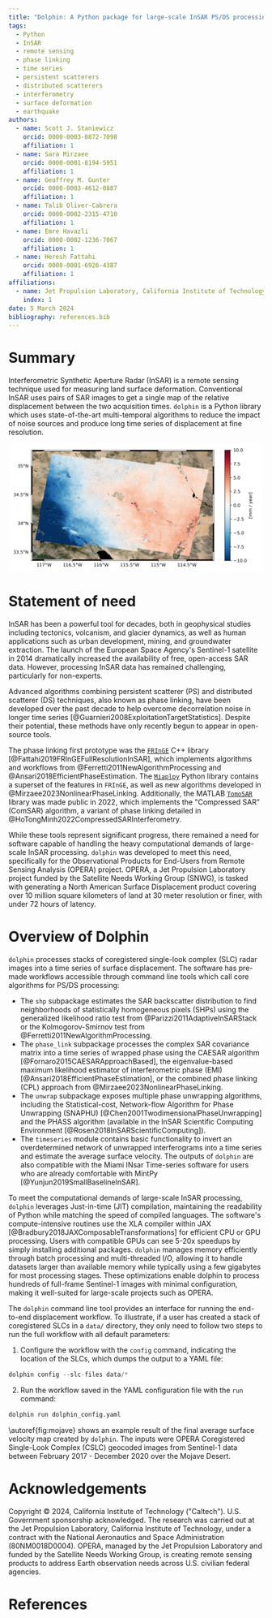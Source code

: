 ```yaml
---
title: "Dolphin: A Python package for large-scale InSAR PS/DS processing"
tags:
  - Python
  - InSAR
  - remote sensing
  - phase linking
  - time series
  - persistent scatterers
  - distributed scatterers
  - interferometry
  - surface deformation
  - earthquake
authors:
  - name: Scott J. Staniewicz
    orcid: 0000-0003-0872-7098
    affiliation: 1
  - name: Sara Mirzaee
    orcid: 0000-0001-8194-5951
    affiliation: 1
  - name: Geoffrey M. Gunter
    orcid: 0000-0003-4612-0887
    affiliation: 1
  - name: Talib Oliver-Cabrera
    orcid: 0000-0002-2315-4710
    affiliation: 1
  - name: Emre Havazli
    orcid: 0000-0002-1236-7067
    affiliation: 1
  - name: Heresh Fattahi
    orcid: 0000-0001-6926-4387
    affiliation: 1
affiliations:
  - name: Jet Propulsion Laboratory, California Institute of Technology
    index: 1
date: 5 March 2024
bibliography: references.bib
---
```


# Summary

<!-- A summary describing the high-level functionality and purpose of the software for a diverse, non-specialist audience. -->

Interferometric Synthetic Aperture Radar (InSAR) is a remote sensing technique used for measuring land surface deformation.
Conventional InSAR uses pairs of SAR images to get a single map of the relative displacement between the two acquisition times.
`dolphin` is a Python library which uses state-of-the-art multi-temporal algorithms to reduce the impact of noise sources and produce long time series of displacement at fine resolution.

![Average surface displacement velocity along the radar line-of-sight between February, 2017 and December, 2020. Red (blue) indicates motion towards (away from) the satellite.\label{fig:mojave}](figures/bristol-velocity-sequential.png)

# Statement of need

<!-- A Statement of need section that clearly illustrates the research purpose of the software and places it in the context of related work. -->

InSAR has been a powerful tool for decades, both in geophysical studies including tectonics, volcanism, and glacier dynamics, as well as human applications such as urban development, mining, and groundwater extraction. The launch of the European Space Agency's Sentinel-1 satellite in 2014 dramatically increased the availability of free, open-access SAR data. However, processing InSAR data has remained challenging, particularly for non-experts.

Advanced algorithms combining persistent scatterer (PS) and distributed scatterer (DS) techniques, also known as phase linking, have been developed over the past decade to help overcome decorrelation noise in longer time series [@Guarnieri2008ExploitationTargetStatistics]. Despite their potential, these methods have only recently begun to appear in open-source tools.

<!-- A list of key references, including to other software addressing related needs. -->

The phase linking first prototype was the [`FRInGE`](https://github.com/isce-framework/fringe) C++ library [@Fattahi2019FRInGEFullResolutionInSAR], which implements algorithms and workflows from @Ferretti2011NewAlgorithmProcessing and @Ansari2018EfficientPhaseEstimation. The [`Miaplpy`](https://github.com/insarlab/MiaplPy) Python library contains a superset of the features in `FRInGE`, as well as new algorithms developed in @Mirzaee2023NonlinearPhaseLinking. Additionally, the MATLAB [`TomoSAR`](https://github.com/DinhHoTongMinh/TomoSAR) library was made public in 2022, which implements the "Compressed SAR" (ComSAR) algorithm, a variant of phase linking detailed in @HoTongMinh2022CompressedSARInterferometry.

While these tools represent significant progress, there remained a need for software capable of handling the heavy computational demands of large-scale InSAR processing. `dolphin` was developed to meet this need, specifically for the Observational Products for End-Users from Remote Sensing Analysis (OPERA) project. OPERA, a Jet Propulsion Laboratory project funded by the Satellite Needs Working Group (SNWG), is tasked with generating a North American Surface Displacement product covering over 10 million square kilometers of land at 30 meter resolution or finer, with under 72 hours of latency.

# Overview of Dolphin

`dolphin` processes stacks of coregistered single-look complex (SLC) radar images into a time series of surface displacement. The software has pre-made workflows accessible through command line tools which call core algorithms for PS/DS processing:

- The `shp` subpackage estimates the SAR backscatter distribution to find neighborhoods of statistically homogeneous pixels (SHPs) using the generalized likelihood ratio test from @Parizzi2011AdaptiveInSARStack or the Kolmogorov-Smirnov test from @Ferretti2011NewAlgorithmProcessing.
- The `phase_link` subpackage processes the complex SAR covariance matrix into a time series of wrapped phase using the CAESAR algorithm [@Fornaro2015CAESARApproachBased], the eigenvalue-based maximum likelihood estimator of interferometric phase (EMI) [@Ansari2018EfficientPhaseEstimation], or the combined phase linking (CPL) approach from @Mirzaee2023NonlinearPhaseLinking.
- The `unwrap` subpackage exposes multiple phase unwrapping algorithms, including the Statistical-cost, Network-flow Algorithm for Phase Unwrapping (SNAPHU) [@Chen2001TwodimensionalPhaseUnwrapping] and the PHASS algorithm (available in the InSAR Scientific Computing Environment [@Rosen2018InSARScientificComputing]).
- The `timeseries` module contains basic functionality to invert an overdetermined network of unwrapped interferograms into a time series and estimate the average surface velocity. The outputs of `dolphin` are also compatible with the Miami INsar Time-series software for users who are already comfortable with MintPy [@Yunjun2019SmallBaselineInSAR].

To meet the computational demands of large-scale InSAR processing, `dolphin` leverages Just-in-time (JIT) compilation, maintaining the readability of Python while matching the speed of compiled languages. The software's compute-intensive routines use the XLA compiler within JAX [@Bradbury2018JAXComposableTransformations] for efficient CPU or GPU processing. Users with compatible GPUs can see 5-20x speedups by simply installing additional packages. `dolphin` manages memory efficiently through batch processing and multi-threaded I/O, allowing it to handle datasets larger than available memory while typically using a few gigabytes for most processing stages. These optimizations enable dolphin to process hundreds of full-frame Sentinel-1 images with minimal configuration, making it well-suited for large-scale projects such as OPERA.

The `dolphin` command line tool provides an interface for running the end-to-end displacement workflow. To illustrate, if a user has created a stack of coregistered SLCs in a `data/` directory, they only need to follow two steps to run the full workflow with all default parameters:

1. Configure the workflow with the `config` command, indicating the location of the SLCs, which dumps the output to a YAML file:

```python
dolphin config --slc-files data/*
```

2. Run the workflow saved in the YAML configuration file with the `run` command:

```python
dolphin run dolphin_config.yaml
```

\autoref{fig:mojave} shows an example result of the final average surface velocity map created by `dolphin`. The inputs were OPERA Coregistered Single-Look Complex (CSLC) geocoded images from Sentinel-1 data between February 2017 - December 2020 over the Mojave Desert.

# Acknowledgements

Copyright © 2024, California Institute of Technology ("Caltech"). U.S. Government sponsorship acknowledged.
The research was carried out at the Jet Propulsion Laboratory, California Institute of Technology, under a contract with the National Aeronautics and Space Administration (80NM0018D0004). OPERA, managed by the Jet Propulsion Laboratory and funded by the Satellite Needs Working Group, is creating remote sensing products to address Earth observation needs across U.S. civilian federal agencies.

# References
